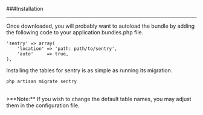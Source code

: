 ###Installation

----------

Once downloaded, you will probably want to autoload the bundle by adding the following code to your application bundles.php file.

	'sentry' => array(
		'location' => 'path: path/to/sentry',
		'auto'     => true,
	),

Installing the tables for sentry is as simple as running its migration.


	php artisan migrate sentry

<br>
>**Note:** If you wish to change the default table names, you may adjust them in the configuration file.
